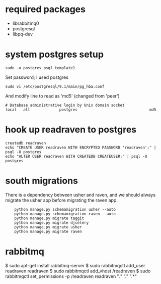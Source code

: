 required packages
=================
 * librabbitmq0
 * postgresql
 * libpq-dev


system postgres setup 
=====================
	sudo -u postgres psql template1

Set password; I used postgres

	sudo vi /etc/postgresql/9.1/main/pg_hba.conf

And modify line to read as 'md5' (changed from 'peer')

	# Database administrative login by Unix domain socket
	local   all             postgres                                md5


hook up readraven to postgres
=============================
	createdb readraven
	echo "CREATE USER readraven WITH ENCRYPTED PASSWORD 'readraven';" | psql -U postgres
	echo "ALTER USER readraven WITH CREATEDB CREATEUSER;" | psql -U postgres


south migrations
================
There is a dependency between usher and raven, and we should always
migrate the usher app before migrating the raven app.

        python manage.py schemamigration usher --auto
        python manage.py schemamigration raven --auto
        python manage.py migrate taggit
        python manage.py migrate djcelery
        python manage.py migrate usher
        python manage.py migrate raven


rabbitmq
========
$ sudo apt-get install rabbitmq-server
$ sudo rabbitmqctl add_user readraven readraven
$ sudo rabbitmqctl add_vhost /readraven
$ sudo rabbitmqctl set_permissions -p /readraven readraven ".*" ".*" ".*"
